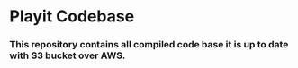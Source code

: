 # Playit Codebase


### This repository contains all compiled code base it is up to date with S3 bucket over AWS. 
